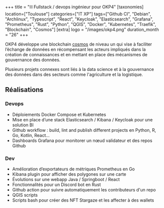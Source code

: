 +++
title = "⛓️ Fullstack / devops ingénieur pour OKP4"
[taxonomies]
location=["Toulouse"]
categories=["IT XP"]
tags=["Github CI", "Debian", "Archlinux", "Typescript", "React", "Keycloak", "Elasticsearch", "Grafana", "Prometheus", "Rust", "Python", "QGIS", "Docker", "Kubernetes", "Traefik", "Blockchain", "Cosmos"]
[extra]
logo = "/images/okp4.png"
duration_month = "26"
+++

OKP4 développe une blockchain [cosmos](https://github.com/cosmos/cosmos-sdk) de niveau un qui vise à faciliter l’échange de données en récompensant les acteurs impliqués dans la création de connaissances et en mettant en place des mécanismes de gouvernance des données.

<!-- more -->

Plusieurs projets connexes sont liés à la data science et à la gouvernance des données dans des secteurs comme l'agriculture et la logistique.

## Réalisations

### Devops

- Déploiements Docker Compose et Kubernetes
- Mise en place d’une stack Elasticsearch / Kibana / Keycloak pour une solution BI
- Github workflow : build, lint and publish different projects en Python, R, Go, Kotlin, React...
- Dashboards Grafana pour monitorer un nœud validateur et des repos Github

### Dev

- Amélioration d’exportateurs de métriques Prometheus en Go
- Kibana plugin pour afficher des polygones sur une carte
- Évolutions sur une webapp Java / Springboot / React
- Fonctionnalités pour un Discord bot en Rust
- Github action pour suivre automatiquement les contributeurs d'un repo
- QGIS scripts
- Scripts bash pour créer des NFT Stargaze et les affecter à des wallets
